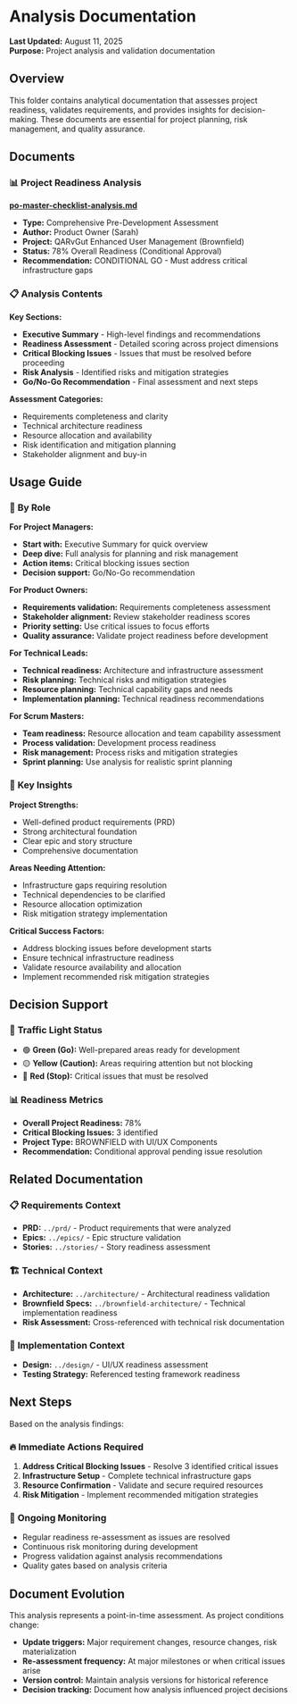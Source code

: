 # Analysis Documentation

**Last Updated:** August 11, 2025  
**Purpose:** Project analysis and validation documentation  

## Overview

This folder contains analytical documentation that assesses project readiness, validates requirements, and provides insights for decision-making. These documents are essential for project planning, risk management, and quality assurance.

## Documents

### 📊 **Project Readiness Analysis**

**[po-master-checklist-analysis.md](po-master-checklist-analysis.md)**

- **Type:** Comprehensive Pre-Development Assessment
- **Author:** Product Owner (Sarah)
- **Project:** QARvGut Enhanced User Management (Brownfield)
- **Status:** 78% Overall Readiness (Conditional Approval)
- **Recommendation:** CONDITIONAL GO - Must address critical infrastructure gaps

### 📋 **Analysis Contents**

**Key Sections:**

- **Executive Summary** - High-level findings and recommendations
- **Readiness Assessment** - Detailed scoring across project dimensions  
- **Critical Blocking Issues** - Issues that must be resolved before proceeding
- **Risk Analysis** - Identified risks and mitigation strategies
- **Go/No-Go Recommendation** - Final assessment and next steps

**Assessment Categories:**

- Requirements completeness and clarity
- Technical architecture readiness
- Resource allocation and availability
- Risk identification and mitigation planning
- Stakeholder alignment and buy-in

## Usage Guide

### 👥 **By Role**

**For Project Managers:**

- **Start with:** Executive Summary for quick overview
- **Deep dive:** Full analysis for planning and risk management
- **Action items:** Critical blocking issues section
- **Decision support:** Go/No-Go recommendation

**For Product Owners:**

- **Requirements validation:** Requirements completeness assessment
- **Stakeholder alignment:** Review stakeholder readiness scores
- **Priority setting:** Use critical issues to focus efforts
- **Quality assurance:** Validate project readiness before development

**For Technical Leads:**

- **Technical readiness:** Architecture and infrastructure assessment
- **Risk planning:** Technical risks and mitigation strategies
- **Resource planning:** Technical capability gaps and needs
- **Implementation planning:** Technical readiness recommendations

**For Scrum Masters:**

- **Team readiness:** Resource allocation and team capability assessment
- **Process validation:** Development process readiness
- **Risk management:** Process risks and mitigation strategies
- **Sprint planning:** Use analysis for realistic sprint planning

### 🎯 **Key Insights**

**Project Strengths:**

- Well-defined product requirements (PRD)
- Strong architectural foundation
- Clear epic and story structure
- Comprehensive documentation

**Areas Needing Attention:**

- Infrastructure gaps requiring resolution
- Technical dependencies to be clarified
- Resource allocation optimization
- Risk mitigation strategy implementation

**Critical Success Factors:**

- Address blocking issues before development starts
- Ensure technical infrastructure readiness
- Validate resource availability and allocation
- Implement recommended risk mitigation strategies

## Decision Support

### 🚦 **Traffic Light Status**

- 🟢 **Green (Go):** Well-prepared areas ready for development
- 🟡 **Yellow (Caution):** Areas requiring attention but not blocking
- 🔴 **Red (Stop):** Critical issues that must be resolved

### 📊 **Readiness Metrics**

- **Overall Project Readiness:** 78%
- **Critical Blocking Issues:** 3 identified
- **Project Type:** BROWNFIELD with UI/UX Components
- **Recommendation:** Conditional approval pending issue resolution

## Related Documentation

### 📋 **Requirements Context**

- **PRD:** `../prd/` - Product requirements that were analyzed
- **Epics:** `../epics/` - Epic structure validation
- **Stories:** `../stories/` - Story readiness assessment

### 🏗️ **Technical Context**

- **Architecture:** `../architecture/` - Architectural readiness validation
- **Brownfield Specs:** `../brownfield-architecture/` - Technical implementation readiness
- **Risk Assessment:** Cross-referenced with technical risk documentation

### 🎯 **Implementation Context**

- **Design:** `../design/` - UI/UX readiness assessment
- **Testing Strategy:** Referenced testing framework readiness

## Next Steps

Based on the analysis findings:

### 🔥 **Immediate Actions Required**

1. **Address Critical Blocking Issues** - Resolve 3 identified critical issues
2. **Infrastructure Setup** - Complete technical infrastructure gaps
3. **Resource Confirmation** - Validate and secure required resources
4. **Risk Mitigation** - Implement recommended mitigation strategies

### 📅 **Ongoing Monitoring**

- Regular readiness re-assessment as issues are resolved
- Continuous risk monitoring during development
- Progress validation against analysis recommendations
- Quality gates based on analysis criteria

## Document Evolution

This analysis represents a point-in-time assessment. As project conditions change:

- **Update triggers:** Major requirement changes, resource changes, risk materialization
- **Re-assessment frequency:** At major milestones or when critical issues arise
- **Version control:** Maintain analysis versions for historical reference
- **Decision tracking:** Document how analysis influenced project decisions
